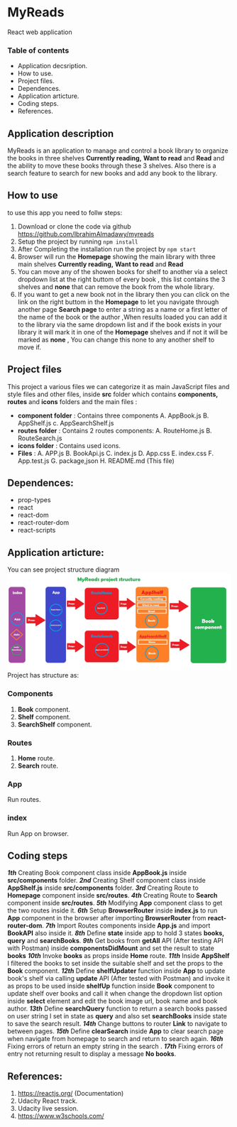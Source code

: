 # MyReads 
React web application

### Table of contents
- Application decsription.
- How to use.
- Project files.
- Dependences.
- Application articture.
- Coding steps.
- References.

## Application description
MyReads is an application to manage and control a book library to organize the books in three shelves **Currently reading,** **Want to read** and **Read** and the ability to move these books through these 3 shelves.
Also there is a search feature to search for new books and add any book to the library.

## How to use 

to use this app you need to follw steps:
 1. Download or clone the code via github https://github.com/IbrahimAlmadawy/myreads
 2. Setup the project by running `npm install`
 3. After Completing the installation run the project by `npm start` 
 4. Browser will run the **Homepage** showing the main library with three main shelves **Currently reading,** **Want to read** and **Read**
 5. You can move any of the showen books for shelf to another via a select dropdown list at the right buttom of every book , this list contains the 3 shelves and **none** that can remove the book from the whole library.
 6. If you want to get a new book not in the library then you can click on the link on the right buttom in the **Homepage** to let you navigate through another page **Search page** to enter a string as a name or a first letter of the name of the book or the author ,When results loaded you can add it to the library via the same dropdown list and if the book exists in your library it will mark it in one of the **Homepage** shelves and if not it will be marked as **none** , You can change this none to any another shelf to move if.

 ## Project files
 This project a various files we can categorize it as main JavaScript files and style files and other files, inside **src** folder which contains **components,** **routes** and **icons** folders and the main files :
 - **component folder** : Contains three components 
    A. AppBook.js
    B. AppShelf.js
    c. AppSearchShelf.js
- **routes folder** : Contains 2 routes components:
    A. RouteHome.js
    B. RouteSearch.js
- **icons folder** : Contains used icons.
- **Files** : 
  A. APP.js
  B. BookApi.js
  C. index.js
  D. App.css
  E. index.css
  F. App.test.js
  G. package,json
  H. README.md (This file)

## Dependences:
- prop-types
- react
- react-dom
- react-router-dom
- react-scripts

## Application articture:
You can see project structure diagram [<img src='./MyReads.jpg'>](./MyReads.jpg)
Project has structure as:
### Components
1. **Book** component.
2. **Shelf** component.
3. **SearchShelf** component.
### Routes
1. **Home** route.
2. **Search** route.
### App
Run routes.
### index
Run App on browser.

## Coding steps
***1th*** Creating Book component class inside **AppBook.js** inside **src/components** folder.
***2nd*** Creating Shelf component class inside **AppShelf.js** inside **src/components** folder.
***3rd*** Creating Route to **Homepage** component inside **src/routes**.
***4th*** Creating Route to **Search** component inside **src/routes**.
***5th*** Modifying **App** component class to get the two routes inside it.
***6th*** Setup **BrowserRouter** inside **index.js** to run **App** component in the browser after importing **BrowserRouter** from **react-router-dom**.
***7th*** Import Routes components inside **App.js** and import **BookAPI** also inside it.
***8th*** Define **state** inside app to hold 3 states **books,** **query** and **searchBooks**.
***9th*** Get books from **getAll** API (After testing API with Postman) inside **componentsDidMount** and set the result to state **books** 
***10th*** Invoke  **books** as props inside **Home** route.
***11th*** Inside **AppShelf** I filtered the books to set inside the suitable shelf and set the props to the **Book** component.
***12th*** Define **shelfUpdater** function inside **App** to update book's shelf via calling **update** API (After tested with Postman) and invoke it as props to be used inside **shelfUp** function inside **Book** component to update shelf over books and call it when change the dropdown list option inside **select** element and edit the book image url, book name and book author.
***13th*** Define **searchQuery** function to return a search books passed on user string I set in state as **query** and also set **searchBooks** inside state to save the search result.
***14th*** Change buttons to router **Link** to navigate to between pages.
***15th*** Define **clearSearch** inside **App** to clear search page when navigate from homepage to search and return to search again.
***16th*** Fixing errors of return an empty string in the search .
***17th*** Fixing errors of entry not returning result to display a message **No books**.

## References:
1. https://reactjs.org/ (Documentation)
2. Udacity React track.
3. Udacity live session.
4. https://www.w3schools.com/

